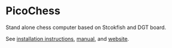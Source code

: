 PicoChess
=========

Stand alone chess computer based on Stcokfish and DGT board.

See [installation instructions](http://docs.picochess.org/en/latest/installation.html), [manual](http://docs.picochess.org), and [website](http://www.picochess.org).
